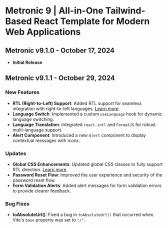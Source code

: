 # Metronic 9 | All-in-One Tailwind-Based React Template for Modern Web Applications

## Metronic v9.1.0 - October 17, 2024

- **Initial Release**

## Metronic v9.1.1 - October 29, 2024

### New Features
- **RTL (Right-to-Left) Support**: Added RTL support for seamless integration with right-to-left languages. [Learn more](https://keenthemes.com/metronic/tailwind/docs/changelog).
- **Language Switch**: Implemented a custom `useLanguage` hook for dynamic language switching.
- **Language Translation**: Integrated `react-intl` and `FormatJS` for robust multi-language support.
- **Alert Component**: Introduced a new `Alert` component to display contextual messages with icons.

### Updates
- **Global CSS Enhancements**: Updated global CSS classes to fully support RTL direction. [Learn more](https://keenthemes.com/metronic/tailwind/docs/changelog).
- **Password Reset Flow**: Improved the user experience and security of the password reset flow.
- **Form Validation Alerts**: Added alert messages for form validation errors to provide clearer feedback.

### Bug Fixes
- **toAbsoluteUrl()**: Fixed a bug in `toAbsoluteUrl()` that occurred when Vite's `base` property was set to `"/"`.
